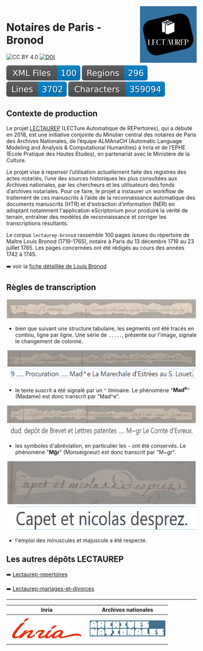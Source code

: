 <img src="static/img/logo_lectaurep.png" width=150 align=right>

# Notaires de Paris - Bronod

![CC BY 4.0](https://img.shields.io/badge/license-CC--BY-lightgrey)  [![DOI](https://sandbox.zenodo.org/badge/431864099.svg)](https://sandbox.zenodo.org/badge/latestdoi/431864099)



<!-- updated by workflow -->
![Files Badges](badges/files.svg)  ![Regions Badges](badges/regions.svg)  ![Lines Badges](badges/lines.svg)  ![Chars Badges](badges/characters.svg)

## Contexte de production 

Le projet [LECTAUREP](https://lectaurep.hypotheses.org/) (LECTure Automatique de REPertoires), qui a débuté en 2018, est une initiative conjointe du Minutier central des notaires de Paris des Archives Nationales, de l’équipe ALMAnaCH (Automatic Language Modeling and Analysis &amp; Computational Humanities) à Inria et de l’EPHE (Ecole Pratique des Hautes Etudes), en partenariat avec le Ministère de la Culture.

Le projet vise à repenser l’utilisation actuellement faite des registres des actes notariés, l’une des sources historiques les plus consultées aux Archives nationales, par les chercheurs et les utilisateurs des fonds d’archives notariales. Pour ce faire, le projet a instaurer un workflow de traitement de ces manuscrits à l’aide de la reconnaissance automatique des documents manuscrits (HTR) et d'extraction d’information (NER) en adoptant notamment l'application eScriptorium pour produire la vérité de terrain, entraîner des modèles de reconnaissance et corriger les transcriptions résultants.

Le corpus `lectaurep-bronod` rassemble 100 pages issues du répertoire de Maître Louis Bronod (1719-1765), notaire à Paris du 13 décembre 1719 au 23 juillet 1765. Les pages concernées ont été rédigés au cours des années 1742 à 1745.

:arrow_right: voir la [fiche détaillée de Louis Bronod](https://www.siv.archives-nationales.culture.gouv.fr/siv/rechercheconsultation/consultation/producteur/consultationProducteur.action?formCallerNP=PRODUCTEUR&formCallerIR=&notProdId=FRAN_NP_013066)

## Règles de transcription

![illus_segmentation](static/img/illus_segmentation.png)

- bien que suivant une structure tabulaire, les segments ont été tracés en continu, ligne par ligne. Une série de ` ..... `, présente sur l'image, signale le changement de colonne. 


![illus_superscript](static/img/illus_superscript.png)

- le texte suscrit a été signalé par un `^` liminaire. Le phénomène "**Mad<sup>e</sup>**" (Madame) est donc transcrit par "Mad^e".


![illus_abreviation](static/img/illus_abreviation.png)

- les symboles d'abréviation, en particulier les `~` ont été conservés. Le phénomène "**Mğr**" (Monseigneur) est donc transcrit par "M\~gr".

![illus_upper](static/img/illus_upper.png)


- l'emploi des minuscules et majuscule a été respecté.

<!--- les s longs ont été transcrits par des `s` simples.-->


## Les autres dépôts LECTAUREP

➡️ [Lectaurep-repertoires](https://github.com/HTR-United/lectaurep-repertoires)
<!--
➡️ [Lectaurep-bronod](https://github.com/HTR-United/lectaurep-bronod) -->

➡️ [Lectaurep-mariages-et-divorces](https://github.com/HTR-United/lectaurep-mariages-et-divorces)


---

<!-- logo institutionnels -->

| Inria                               | Archives nationales                                             |
| :---------------------------------: | :-------------------------------------------------------------: |
| ![inria](static/img/logo_inria.png) | ![archives nationales](static/img/logo_archives-nationales.png) |







